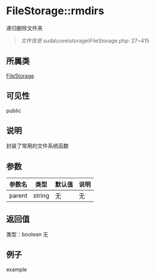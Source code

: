 # FileStorage::rmdirs
递归删除文件夹
> *文件信息* suda\core\storage\FileStorage.php: 27~415
## 所属类 

[FileStorage](../FileStorage.md)

## 可见性

  public  
## 说明

封装了常用的文件系统函数

## 参数

 
| 参数名 | 类型 | 默认值 | 说明 |
|--------|-----|-------|-------|
 | parent |  string | 无 | 无 |
## 返回值
 
类型：boolean
无
## 例子

example